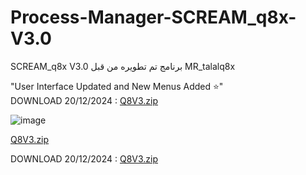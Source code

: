 # Process-Manager-SCREAM_q8x-V3.0
SCREAM_q8x V3.0  برنامج تم تطويره من قبل MR_talalq8x 

"User Interface Updated and New Menus Added ⭐"  
DOWNLOAD 20/12/2024   : [Q8V3.zip](https://github.com/user-attachments/files/18226808/Q8V3.zip)


![image](https://github.com/user-attachments/assets/8f369f57-46e6-47d7-a8ef-843227143fa1)



[Q8V3.zip](https://github.com/user-attachments/files/18226808/Q8V3.zip)






DOWNLOAD 20/12/2024   : [Q8V3.zip](https://github.com/user-attachments/files/18226808/Q8V3.zip)














